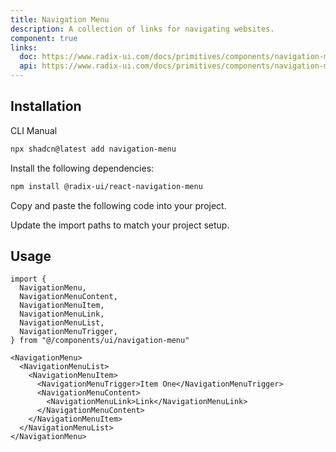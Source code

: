 ```yaml
---
title: Navigation Menu
description: A collection of links for navigating websites.
component: true
links:
  doc: https://www.radix-ui.com/docs/primitives/components/navigation-menu
  api: https://www.radix-ui.com/docs/primitives/components/navigation-menu#api-reference
---
```


<ComponentPreview
  name="navigation-menu-demo"
  title="A navigation menu with different items."
  description="A navigation menu with different items."
/>

## Installation

<CodeTabs>

<TabsList>
  <TabsTrigger value="cli">CLI</TabsTrigger>
  <TabsTrigger value="manual">Manual</TabsTrigger>
</TabsList>
<TabsContent value="cli">

```bash
npx shadcn@latest add navigation-menu
```

</TabsContent>

<TabsContent value="manual">

<Steps>

<Step>Install the following dependencies:</Step>

```bash
npm install @radix-ui/react-navigation-menu
```

<Step>Copy and paste the following code into your project.</Step>

<ComponentSource name="navigation-menu" title="components/ui/navigation-menu.tsx" />

<Step>Update the import paths to match your project setup.</Step>

</Steps>

</TabsContent>

</CodeTabs>

## Usage

```tsx showLineNumbers
import {
  NavigationMenu,
  NavigationMenuContent,
  NavigationMenuItem,
  NavigationMenuLink,
  NavigationMenuList,
  NavigationMenuTrigger,
} from "@/components/ui/navigation-menu"
```

```tsx showLineNumbers
<NavigationMenu>
  <NavigationMenuList>
    <NavigationMenuItem>
      <NavigationMenuTrigger>Item One</NavigationMenuTrigger>
      <NavigationMenuContent>
        <NavigationMenuLink>Link</NavigationMenuLink>
      </NavigationMenuContent>
    </NavigationMenuItem>
  </NavigationMenuList>
</NavigationMenu>
```
